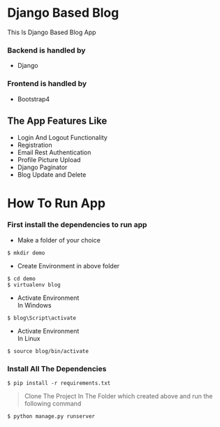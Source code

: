 # Django Based Blog
This Is Django Based Blog App

### Backend is handled by
- Django
### Frontend is handled by
- Bootstrap4

## The App Features Like
- Login And Logout Functionality
- Registration
- Email Rest Authentication
- Profile Picture Upload
- Django Paginator
- Blog Update and Delete

# How To Run App
### First install the dependencies to run app
- Make a folder of your choice
```
$ mkdir demo
```
- Create Environment in above folder
```
$ cd demo
$ virtualenv blog
```
- Activate Environment<br>
In Windows
```
$ blog\Script\activate
```
- Activate Environment<br>
In Linux
```
$ source blog/bin/activate
```
### Install All The Dependencies
```
$ pip install -r requirements.txt
```
> Clone The Project In The Folder which created above
> and run the following command
```
$ python manage.py runserver
